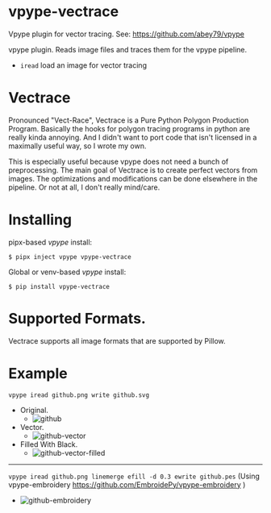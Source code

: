 # vpype-vectrace
Vpype plugin for vector tracing.
See: https://github.com/abey79/vpype

vpype plugin. Reads image files and traces them for the vpype pipeline.

* `iread` load an image for vector tracing


# Vectrace

Pronounced "Vect-Race", Vectrace is a Pure Python Polygon Production Program. Basically the hooks for polygon tracing programs in python are really kinda annoying. And I didn't want to port code that isn't licensed in a maximally useful way, so I wrote my own.

This is especially useful because vpype does not need a bunch of preprocessing. The main goal of Vectrace is to create perfect vectors from images. The optimizations and modifications can be done elsewhere in the pipeline. Or not at all, I don't really mind/care.


# Installing

pipx-based *vpype* install:

```
$ pipx inject vpype vpype-vectrace
```

Global or venv-based *vpype* install:

```
$ pip install vpype-vectrace
```

# Supported Formats.

Vectrace supports all image formats that are supported by Pillow.

# Example

`vpype iread github.png write github.svg`

* Original.
    * ![github](https://user-images.githubusercontent.com/3302478/107616468-fe78dc00-6c02-11eb-8de0-593b20c646a4.png)
* Vector.
    * ![github-vector](https://user-images.githubusercontent.com/3302478/107616476-00db3600-6c03-11eb-820e-ef56898c9157.png)
* Filled With Black.
    * ![github-vector-filled](https://user-images.githubusercontent.com/3302478/107616478-02a4f980-6c03-11eb-972d-cc629c013335.png)

---

`vpype iread github.png linemerge efill -d 0.3 ewrite github.pes`
(Using vpype-embroidery https://github.com/EmbroidePy/vpype-embroidery )

* ![github-embroidery](https://user-images.githubusercontent.com/3302478/107616955-da69ca80-6c03-11eb-81bb-4150f2f4fb5d.png)
